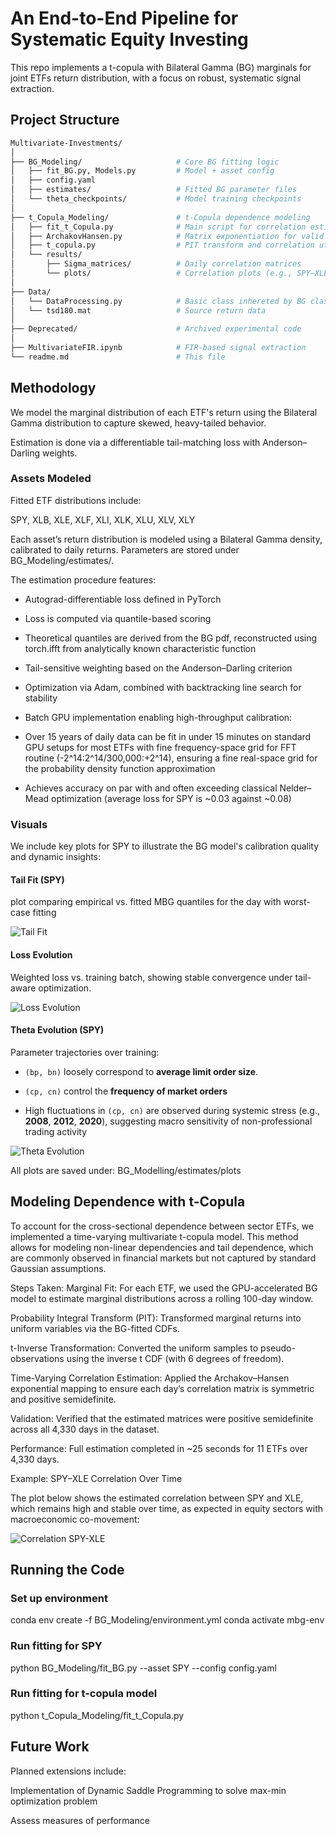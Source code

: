 # An End-to-End Pipeline for Systematic Equity Investing

This repo implements a t-copula with Bilateral Gamma (BG) marginals for joint ETFs return distribution, with a focus on robust, systematic signal extraction.

## Project Structure

```bash
Multivariate-Investments/
│
├── BG_Modeling/                     # Core BG fitting logic
│   ├── fit_BG.py, Models.py         # Model + asset config
│   ├── config.yaml
│   ├── estimates/                   # Fitted BG parameter files
│   └── theta_checkpoints/           # Model training checkpoints
│
├── t_Copula_Modeling/               # t-Copula dependence modeling
│   ├── fit_t_Copula.py              # Main script for correlation estimation
│   ├── ArchakovHansen.py            # Matrix exponentiation for valid correlations
│   ├── t_copula.py                  # PIT transform and correlation utils
│   └── results/
│       ├── Sigma_matrices/          # Daily correlation matrices
│       └── plots/                   # Correlation plots (e.g., SPY–XLE)
│
├── Data/
│   └── DataProcessing.py            # Basic class inhereted by BG class 
│   └── tsd180.mat                   # Source return data
│
├── Deprecated/                      # Archived experimental code
│
├── MultivariateFIR.ipynb            # FIR-based signal extraction
└── readme.md                        # This file
```

## Methodology

We model the marginal distribution of each ETF's return using the Bilateral Gamma distribution to capture skewed, heavy-tailed behavior.

Estimation is done via a differentiable tail-matching loss with Anderson–Darling weights.

### Assets Modeled

Fitted ETF distributions include:

SPY, XLB, XLE, XLF, XLI, XLK, XLU, XLV, XLY

Each asset’s return distribution is modeled using a Bilateral Gamma density, calibrated to daily returns. Parameters are stored under BG_Modeling/estimates/.

The estimation procedure features:

+ Autograd-differentiable loss defined in PyTorch

+ Loss is computed via quantile-based scoring

+ Theoretical quantiles are derived from the BG pdf, reconstructed using torch.ifft from analytically known characteristic function

+ Tail-sensitive weighting based on the Anderson–Darling criterion

+ Optimization via Adam, combined with backtracking line search for stability

+ Batch GPU implementation enabling high-throughput calibration:

+ Over 15 years of daily data can be fit in under 15 minutes on standard GPU setups for most ETFs with fine frequency-space grid for FFT routine (-2^14:2^14/300,000:+2^14), ensuring a fine real-space grid for the probability density function approximation

+ Achieves accuracy on par with and often exceeding classical Nelder–Mead optimization (average loss for SPY is ~0.03 against ~0.08)

### Visuals

We include key plots for SPY to illustrate the BG model's calibration quality and dynamic insights:

#### Tail Fit (SPY)

plot comparing empirical vs. fitted MBG quantiles for the day with worst-case fitting

![Tail Fit](BG_Modeling/estimates/plots/spy_empirical_vs_theoretical_day_worst.png)

#### Loss Evolution

Weighted loss vs. training batch, showing stable convergence under tail-aware optimization.

![Loss Evolution](BG_Modeling/estimates/plots/spy_loss_evolution.png)

#### Theta Evolution (SPY)

Parameter trajectories over training:

+ `(bp, bn)` loosely correspond to **average limit order size**.

+ `(cp, cn)` control the **frequency of market orders**

+ High fluctuations in `(cp, cn)` are observed during systemic stress (e.g., **2008**, **2012**, **2020**), suggesting macro sensitivity of non-professional trading activity

![Theta Evolution](BG_Modeling/estimates/plots/spy_params_evolution.png)

All plots are saved under: BG_Modelling/estimates/plots

## Modeling Dependence with t-Copula

To account for the cross-sectional dependence between sector ETFs, we implemented a time-varying multivariate t-copula model. This method allows for modeling non-linear dependencies and tail dependence, which are commonly observed in financial markets but not captured by standard Gaussian assumptions.

Steps Taken:
Marginal Fit: For each ETF, we used the GPU-accelerated BG model to estimate marginal distributions across a rolling 100-day window.

Probability Integral Transform (PIT): Transformed marginal returns into uniform variables via the BG-fitted CDFs.

t-Inverse Transformation: Converted the uniform samples to pseudo-observations using the inverse t CDF (with 6 degrees of freedom).

Time-Varying Correlation Estimation: Applied the Archakov–Hansen exponential mapping to ensure each day’s correlation matrix is symmetric and positive semidefinite.

Validation: Verified that the estimated matrices were positive semidefinite across all 4,330 days in the dataset.

Performance: Full estimation completed in ~25 seconds for 11 ETFs over 4,330 days.

Example: SPY–XLE Correlation Over Time

The plot below shows the estimated correlation between SPY and XLE, which remains high and stable over time, as expected in equity sectors with macroeconomic co-movement:

![Correlation SPY-XLE](t_Copula_Modeling/results/plots/corr_over_time.png)

## Running the Code

### Set up environment

conda env create -f BG_Modeling/environment.yml
conda activate mbg-env

### Run fitting for SPY

python BG_Modeling/fit_BG.py --asset SPY --config config.yaml

### Run fitting for t-copula model

python t_Copula_Modeling/fit_t_Copula.py

## Future Work

Planned extensions include:

Implementation of Dynamic Saddle Programming to solve max-min optimization problem

Assess measures of performance
